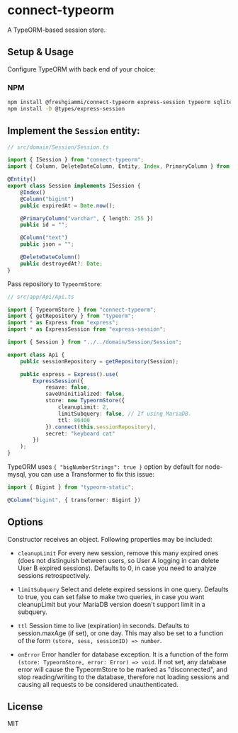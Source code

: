 # connect-typeorm

A TypeORM-based session store.

## Setup & Usage

Configure TypeORM with back end of your choice:

### NPM
```bash
npm install @freshgiammi/connect-typeorm express-session typeorm sqlite3
npm install -D @types/express-session 
```

## Implement the `Session` entity:

```typescript
// src/domain/Session/Session.ts

import { ISession } from "connect-typeorm";
import { Column, DeleteDateColumn, Entity, Index, PrimaryColumn } from "typeorm";

@Entity()
export class Session implements ISession {
    @Index()
    @Column("bigint")
    public expiredAt = Date.now();

    @PrimaryColumn("varchar", { length: 255 })
    public id = "";

    @Column("text")
    public json = "";

    @DeleteDateColumn()
    public destroyedAt?: Date;
}
```

Pass repository to `TypeormStore`:

```typescript
// src/app/Api/Api.ts

import { TypeormStore } from "connect-typeorm";
import { getRepository } from "typeorm";
import * as Express from "express";
import * as ExpressSession from "express-session";

import { Session } from "../../domain/Session/Session";

export class Api {
    public sessionRepository = getRepository(Session);

    public express = Express().use(
        ExpressSession({
            resave: false,
            saveUninitialized: false,
            store: new TypeormStore({
                cleanupLimit: 2,
                limitSubquery: false, // If using MariaDB.
                ttl: 86400
            }).connect(this.sessionRepository),
            secret: "keyboard cat"
        })
    );
}
```

TypeORM uses `{ "bigNumberStrings": true }` option by default for node-mysql,
you can use a Transformer to fix this issue:
```typescript
import { Bigint } from "typeorm-static";

@Column("bigint", { transformer: Bigint })
````

## Options

Constructor receives an object. Following properties may be included:

- `cleanupLimit` For every new session, remove this many expired ones (does not distinguish between users, so User A logging in can delete User B expired sessions). Defaults to 0, in case you need to analyze sessions retrospectively.

- `limitSubquery` Select and delete expired sessions in one query. Defaults to true, you can set false to make two queries, in case you want cleanupLimit but your MariaDB version doesn't support limit in a subquery.

-	`ttl` Session time to live (expiration) in seconds. Defaults to session.maxAge (if set), or one day. This may also be set to a function of the form `(store, sess, sessionID) => number`.

-	`onError` Error handler for database exception. It is a function of the form `(store: TypeormStore, error: Error) => void`. If not set, any database error will cause the TypeormStore to be marked as "disconnected", and stop reading/writing to the database, therefore not loading sessions and causing all requests to be considered unauthenticated.

## License

MIT
